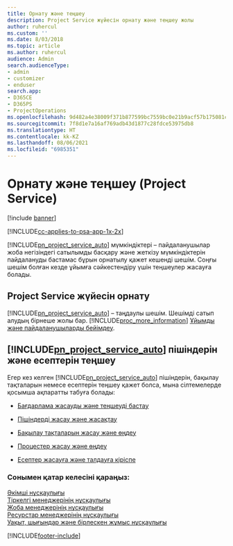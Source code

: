 ```yaml
---
title: Орнату және теңшеу
description: Project Service жүйесін орнату және теңшеу жолы
author: ruhercul
ms.custom: ''
ms.date: 8/03/2018
ms.topic: article
ms.author: ruhercul
audience: Admin
search.audienceType:
- admin
- customizer
- enduser
search.app:
- D365CE
- D365PS
- ProjectOperations
ms.openlocfilehash: 9d482a4e38009f371b877599bc7559bc0e21b9acf57b175081c8618236163585
ms.sourcegitcommit: 7f8d1e7a16af769adb43d1877c28fdce53975db8
ms.translationtype: HT
ms.contentlocale: kk-KZ
ms.lasthandoff: 08/06/2021
ms.locfileid: "6985351"
---
```

# <a name="install-and-customize-project-service"></a>Орнату және теңшеу (Project Service)

[!include [banner](../includes/psa-now-project-operations.md)]

[!INCLUDE[cc-applies-to-psa-app-1x-2x](../includes/cc-applies-to-psa-app-1x-2x.md)]

[!INCLUDE[pn_project_service_auto](../includes/pn-project-service-auto.md)] мүмкіндіктері – пайдаланушылар жоба негізіндегі сатылымды басқару және жеткізу мүмкіндіктерін пайдалануды бастамас бұрын орнатылу қажет кешенді шешім. Соңғы шешім болған кезде ұйымға сәйкестендіру үшін теңшеулер жасауға болады.  
<!-- TODO: I expect to find the information on how to get and install this here. Please find that and add it here. Same for Project Service.--> 
  
## <a name="install-project-service"></a>Project Service жүйесін орнату  
 [!INCLUDE[pn_project_service_auto](../includes/pn-project-service-auto.md)] – таңдаулы шешім. Шешімді сатып алудың бірнеше жолы бар. [!INCLUDE[proc_more_information](../includes/proc-more-information.md)] [Ұйымды және пайдаланушыларды бейімдеу](/dynamics365/customerengagement/on-premises/admin/onboard-your-organization-and-users-to-dynamics-365-online).  
  
## <a name="customize-pn_project_service_auto-forms-and-reports"></a>[!INCLUDE[pn_project_service_auto](../includes/pn-project-service-auto.md)] пішіндерін және есептерін теңшеу  
 Егер кез келген [!INCLUDE[pn_project_service_auto](../includes/pn-project-service-auto.md)] пішіндерін, бақылау тақталарын немесе есептерін теңшеу қажет болса, мына сілтемелерде қосымша ақпаратты табуға болады:  
  
- [Бағдарлама жасауды және теңшеуді бастау](/dynamics365/customerengagement/on-premises/customize/getting-started-customization)  
  
- [Пішіндерді жасау және жасақтау](/dynamics365/customerengagement/on-premises/customize/create-design-forms)  
  
- [Бақылау тақталарын жасау және өңдеу](/dynamics365/customerengagement/on-premises/customize/create-edit-dashboards)  
  
- [Процестер жасау және өңдеу](/dynamics365/customerengagement/on-premises/customize/guide-staff-through-common-tasks-processes)  
  
- [Есептер жасауға және талдауға кіріспе](/dynamics365/customerengagement/on-premises/analytics/reporting-analytics-with-dynamics-365)  
  
### <a name="see-also"></a>Сонымен қатар келесіні қараңыз:  
 [Әкімші нұсқаулығы](../psa/admin-guide.md)   
 [Тіркелгі менеджерінің нұсқаулығы](../psa/account-manager-guide.md)   
 [Жоба менеджерінің нұсқаулығы](../psa/project-manager-guide.md)   
 [Ресурстар менеджерінің нұсқаулығы](../psa/resource-manager-guide.md)   
 [Уақыт, шығындар және бірлескен жұмыс нұсқаулығы](../psa/time-expense-collaboration-guide.md)


[!INCLUDE[footer-include](../includes/footer-banner.md)]